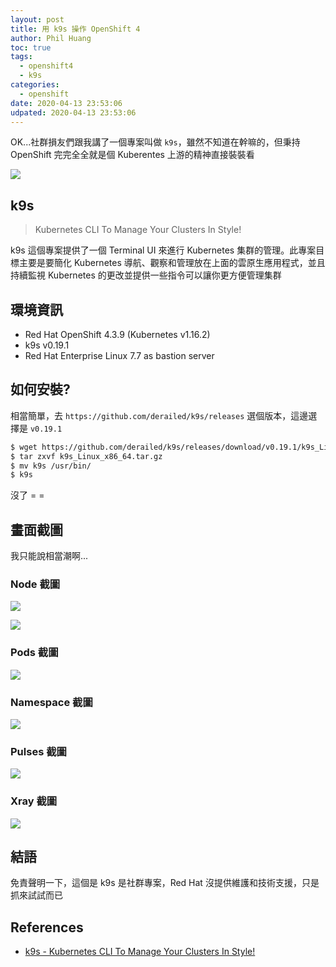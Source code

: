 ```yaml
---
layout: post
title: 用 k9s 操作 OpenShift 4
author: Phil Huang
toc: true
tags:
  - openshift4
  - k9s
categories:
  - openshift
date: 2020-04-13 23:53:06
udpated: 2020-04-13 23:53:06
---
```


OK...社群損友們跟我講了一個專案叫做 `k9s`，雖然不知道在幹嘛的，但秉持 OpenShift 完完全全就是個 Kuberentes 上游的精神直接裝裝看

![](https://k9scli.io/assets/k9s.png)

<!--more-->

## k9s

> Kubernetes CLI To Manage Your Clusters In Style!

k9s 這個專案提供了一個 Terminal UI 來進行 Kubernetes 集群的管理。此專案目標主要是要簡化 Kubernetes 導航、觀察和管理放在上面的雲原生應用程式，並且持續監視 Kubernetes 的更改並提供一些指令可以讓你更方便管理集群

## 環境資訊

- Red Hat OpenShift 4.3.9 (Kubernetes v1.16.2)
- k9s v0.19.1
- Red Hat Enterprise Linux 7.7 as bastion server

## 如何安裝?

相當簡單，去 `https://github.com/derailed/k9s/releases` 選個版本，這邊選擇是 `v0.19.1`

```bash
$ wget https://github.com/derailed/k9s/releases/download/v0.19.1/k9s_Linux_x86_64.tar.gz
$ tar zxvf k9s_Linux_x86_64.tar.gz
$ mv k9s /usr/bin/
$ k9s
```

沒了 = =

## 畫面截圖

我只能說相當潮啊...

### Node 截圖
![](/images/k9s-node.png)

![](/images/k9s-node-1.png)

### Pods 截圖
![](/images/k9s-pods.png)

### Namespace 截圖
![](/images/k9s-namespace.png)

### Pulses 截圖
![](/images/k9s-pulses.png)

### Xray 截圖
![](/images/k9s-xray.png)

## 結語

免責聲明一下，這個是 k9s 是社群專案，Red Hat 沒提供維護和技術支援，只是抓來試試而已

## References
- [k9s - Kubernetes CLI To Manage Your Clusters In Style!][1]

[1]: https://k9scli.io/